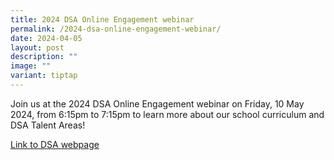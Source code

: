 ```yaml
---
title: 2024 DSA Online Engagement webinar
permalink: /2024-dsa-online-engagement-webinar/
date: 2024-04-05
layout: post
description: ""
image: ""
variant: tiptap
---
```

<p>Join us at the 2024 DSA Online Engagement webinar on Friday, 10 May 2024,
from 6:15pm to 7:15pm to learn more about our school curriculum and DSA
Talent Areas!</p>
<p><a href="https://www.xinminsec.moe.edu.sg/resources/students/admissions/direct-school-admission/" rel="noopener noreferrer nofollow" target="_blank">Link to DSA webpage</a>
</p>